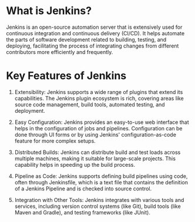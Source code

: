 # What is Jenkins?
Jenkins is an open-source automation server that is extensively used for continuous integration and continuous delivery (CI/CD). It helps automate the parts of software development related to building, testing, and deploying, facilitating the process of integrating changes from different contributors more efficiently and frequently.
# Key Features of Jenkins
1. Extensibility: Jenkins supports a wide range of plugins that extend its capabilities. The Jenkins plugin ecosystem is rich, covering areas like source code management, build tools, automated testing, and deployment.

2. Easy Configuration: Jenkins provides an easy-to-use web interface that helps in the configuration of jobs and pipelines. Configuration can be done through UI forms or by using Jenkins' configuration-as-code feature for more complex setups.

3. Distributed Builds: Jenkins can distribute build and test loads across multiple machines, making it suitable for large-scale projects. This capability helps in speeding up the build process.

4. Pipeline as Code: Jenkins supports defining build pipelines using code, often through Jenkinsfile, which is a text file that contains the definition of a Jenkins Pipeline and is checked into source control.

5. Integration with Other Tools: Jenkins integrates with various tools and services, including version control systems (like Git), build tools (like Maven and Gradle), and testing frameworks (like JUnit).